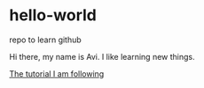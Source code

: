# hello-world
repo to learn github

Hi there, my name is Avi. I like learning new things.

[The tutorial I am following](https://guides.github.com/activities/hello-world/)
